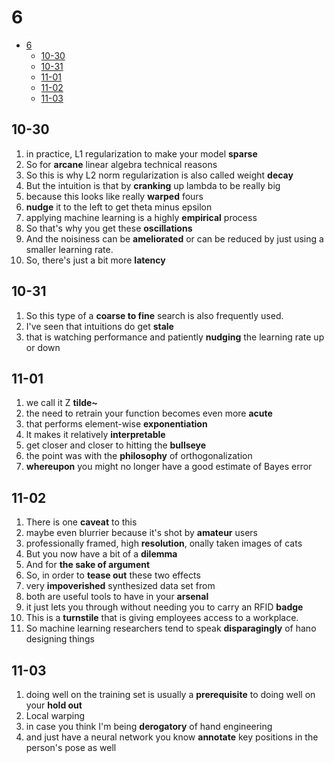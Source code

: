 # 6

- [6](#6)
  - [10-30](#10-30)
  - [10-31](#10-31)
  - [11-01](#11-01)
  - [11-02](#11-02)
  - [11-03](#11-03)

## 10-30

1. in practice, L1 regularization to make your model **sparse**
2. So for **arcane** linear algebra technical reasons
3. So this is why L2 norm regularization is also called weight **decay**
4. But the intuition is that by **cranking** up lambda to be really big
5. because this looks like really **warped** fours
6. **nudge** it to the left to get theta minus epsilon
7. applying machine learning is a highly **empirical** process
8. So that's why you get these **oscillations**
9. And the noisiness can be **ameliorated** or can be reduced by just using a smaller learning rate.
10. So, there's just a bit more **latency**

## 10-31

1. So this type of a **coarse to fine** search is also frequently used.
2. I've seen that intuitions do get **stale**
3. that is watching performance and patiently **nudging** the learning rate up or down

## 11-01

1. we call it Z **tilde~**
2. the need to retrain your function becomes even more **acute**
3. that performs element-wise **exponentiation**
4. lt makes it relatively **interpretable**
5. get closer and closer to hitting the **bullseye**
6. the point was with the **philosophy** of orthogonalization
7. **whereupon** you might no longer have a good estimate of Bayes error

## 11-02

1. There is one **caveat** to this
2. maybe even blurrier because it's shot by **amateur** users
3. professionally framed, high **resolution**, onally taken images of cats
4. But you now have a bit of a **dilemma**
5. And for **the sake of argument**
6. So, in order to **tease out** these two effects
7. very **impoverished** synthesized data set from
8. both are useful tools to have in your **arsenal**
9. it just lets you through without needing you to carry an RFID **badge**
10. This is a **turnstile** that is giving employees access to a workplace.
11. So machine learning researchers tend to speak **disparagingly** of hano designing things

## 11-03

1. doing well on the training set is usually a **prerequisite** to doing well on your **hold out**
2. Local warping
3. in case you think I'm being **derogatory** of hand engineering
4. and just have a neural network you know **annotate** key positions in the person's pose as well
